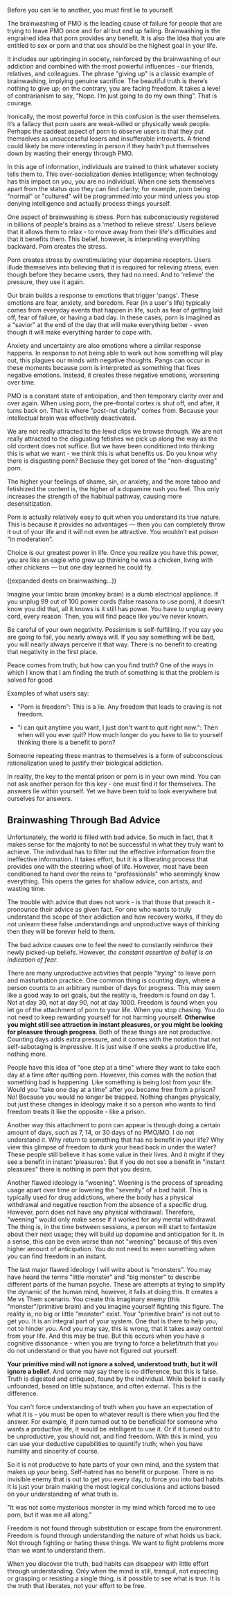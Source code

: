 Before you can lie to another, you must first lie to yourself.

The brainwashing of PMO is the leading cause of failure for people that are trying to leave PMO once and for all but end up failing. Brainwashing is the engrained idea that porn provides any benefit. It is also the idea that you are entitled to sex or porn and that sex should be the highest goal in your life.

It includes our upbringing in society, reinforced by the brainwashing of our addiction and combined with the most powerful influences - our friends, relatives, and colleagues. The phrase "giving up" is a classic example of brainwashing, implying genuine sacrifice. The beautiful truth is there’s nothing to give up; on the contrary, you are facing freedom. It takes a level of contrarianism to say, “Nope. I’m just going to do my own thing”. That is courage.

Ironically, the most powerful force in this confusion is the user themselves. It’s a fallacy that porn users are weak-willed or physically weak people. Perhaps the saddest aspect of porn to observe users is that they put themselves as unsuccessful losers and insufferable introverts. A friend could likely be more interesting in person if they hadn’t put themselves down by wasting their energy through PMO.

In this age of information, individuals are trained to think whatever society tells them to. This over-socialization denies intelligence; when technology has this impact on you, you are no individual. When one sets themselves apart from the status quo they can find clarity; for example, porn being "normal" or "cultured" will be programmed into your mind unless you stop denying intelligence and actually process things yourself.

One aspect of brainwashing is stress. Porn has subconsciously registered in billions of people's brains as a 'method to relieve stress'. Users believe that it allows them to relax - to move away from their life's difficulties and that it benefits them. This belief, however, is interpreting everything backward. Porn creates the stress.

Porn creates stress by overstimulating your dopamine receptors. Users illude themselves into believing that it is required for relieving stress, even though before they became users, they had no need. And to 'relieve' the pressure, they use it again.

Our brain builds a response to emotions that trigger 'pangs'. These emotions are fear, anxiety, and boredom. Fear (in a user's life) typically comes from everyday events that happen in life, such as fear of getting laid off, fear of failure, or having a bad day. In these cases, porn is imagined as a "savior" at the end of the day that will make everything better - even though it will make everything harder to cope with.

Anxiety and uncertainty are also emotions where a similar response happens. In response to not being able to work out how something will play out, this plagues our minds with negative thoughts. Pangs can occur in these moments because porn is interpreted as something that fixes negative emotions. Instead, it creates these negative emotions, worsening over time.

PMO is a constant state of anticipation, and then temporary clarity over and over again. When using porn, the pre-frontal cortex is shut off, and after, it turns back on. That is where "post-nut clarity" comes from. Because your intellectual brain was effectively deactivated.

We are not really attracted to the lewd clips we browse through. We are not really attracted to the disgusting fetishes we pick up along the way as the old content does not suffice. But we have been conditioned into thinking this is what we want - we think this is what benefits us. Do you know why there is disgusting porn? Because they got bored of the "non-disgusting" porn.

The higher your feelings of shame, sin, or anxiety, and the more taboo and fetishized the content is, the higher of a dopamine rush you feel. This only increases the strength of the habitual pathway, causing more desensitization.

Porn is actually relatively easy to quit when you understand its true nature. This is because it provides no advantages — then you can completely throw it out of your life and it will not even be attractive. You wouldn’t eat poison “in moderation”.

Choice is our greatest power in life. Once you realize you have this power, you are like an eagle who grew up thinking he was a chicken, living with other chickens — but one day learned he could fly.

((expanded deets on brainwashing...))


Imagine your limbic brain (monkey brain) is a dumb electrical appliance. If you unplug 99 out of 100 power cords (false reasons to use porn), it doesn’t know you did that, all it knows is it still has power. You have to unplug every cord, every reason. Then, you will find peace like you’ve never known.

Be careful of your own negativity. Pessimism is self-fulfilling. If you say you are going to fail, you nearly always will. If you say something will be bad, you will nearly always perceive it that way. There is no benefit to creating that negativity in the first place.

Peace comes from truth; but how can you find truth? One of the ways in which I know that I am finding the truth of something is that the problem is solved for good.

Examples of what users say:

- "Porn is freedom": This is a lie. Any freedom that leads to craving is not freedom.

- "I can quit anytime you want, I just don't want to quit right now.": Then when will you ever quit? How much longer do you have to lie to yourself thinking there is a benefit to porn?

Someone repeating these mantras to themselves is a form of subconscious rationalization used to justify their biological addiction.

In reality, the key to the mental prison or porn is in your own mind. You can not ask another person for this key - one must find it for themselves. The answers lie within yourself. Yet we have been told to look everywhere but ourselves for answers.

## Brainwashing Through Bad Advice
Unfortunately, the world is filled with bad advice. So much in fact, that it makes sense for the majority to not be successful in what they truly want to achieve. The individual has to filter out the effective information from the ineffective information. It takes effort, but it is a liberating process that provides one with the steering wheel of life. However, most have been conditioned to hand over the reins to "professionals" who seemingly know everything. This opens the gates for shallow advice, con artists, and wasting time.

The trouble with advice that does not work - is that those that preach it - pronounce their advice as given fact. For one who wants to truly understand the scope of their addiction and how recovery works, if they do not unlearn these false understandings and unproductive ways of thinking then they will be forever held to them.

The bad advice causes one to feel the need to constantly reinforce their newly picked-up beliefs. However, *the constant assertion of belief is an indication of fear*.

There are many unproductive activities that people "*trying*" to leave porn and masturbation practice. One common thing is counting days, where a person counts to an arbitrary number of days for progress. This may seem like a good way to set goals, but the reality is, freedom is found on day 1. Not at day 30, not at day 90, not at day 1000. Freedom is found when you let go of the attachment of porn to your life. When you stop chasing. You do not need to keep rewarding yourself for not harming yourself. **Otherwise you might still see attraction in instant pleasures, or you might be looking for pleasure through progress**. Both of these things are not productive. Counting days adds extra pressure, and it comes with the notation that not self-sabotaging is impressive. It is just wise if one seeks a productive life, nothing more.

People have this idea of "one step at a time" where they want to take each day at a time after quitting porn. However, this comes with the notion that something bad is happening. Like something is being lost from your life. Would you "take one day at a time" after you became free from a prison? No! Because you would no longer be trapped. Nothing changes physically, but just these changes in ideology make it so a person who wants to find freedom treats it like the opposite - like a prison.

Another way this attachment to porn can appear is through doing a certain amount of days, such as 7, 14, or 30 days of no PMO/MO. I do not understand it. Why return to something that has no benefit in your life? Why view this glimpse of freedom to dunk your head back in under the water? These people still believe it has some value in their lives. And it might if they see a benefit in instant 'pleasures'. But if you do not see a benefit in "instant pleasures" there is nothing in porn that you desire.

Another flawed ideology is "weening". Weening is the process of spreading usage apart over time or lowering the "severity" of a bad habit. This is typically used for drug addictions, where the body has a physical withdrawal and negative reaction from the absence of a specific drug. However, porn does not have any physical withdrawal. Therefore, "weening" would only make sense if it worked for any mental withdrawal. The thing is, in the time between sessions, a person will start to fantasize about their next usage; they will build up dopamine and anticipation for it. In a sense, this can be even worse than not "weening" because of this even higher amount of anticipation. You do not need to ween something when you can find freedom in an instant.

The last major flawed ideology I will write about is "monsters". You may have heard the terms "little monster" and "big monster" to describe different parts of the human psyche. These are attempts at trying to simplify the dynamic of the human mind, however, it fails at doing this. It creates a Me vs Them scenario. You create this imaginary enemy (this "monster"/primitive brain) and you imagine yourself fighting this figure. The reality is, no big or little "monster" exist. Your "primitive brain" is not out to get you. It is an integral part of your system. One that is there to help you, not to hinder you. And you may say, this is wrong, that it takes away control from your life. And this may be true. But this occurs when you have a cognitive dissonance - when you are trying to force a belief/truth that you do not understand or that you have not figured out yourself.

**Your primitive mind will not ignore a solved, understood truth, but it will ignore a belief**. And some may say there is no difference, but this is false. Truth is digested and critiqued, found by the individual. While belief is easily unfounded, based on little substance, and often external. This is the difference.

You can't force understanding of truth when you have an expectation of what it is - you must be open to whatever result is there when you find the answer. For example, if porn turned out to be beneficial for someone who wants a productive life, it would be intelligent to use it. Or if it turned out to be unproductive, you should not, and find freedom. With this in mind, you can use your deductive capabilities to quantify truth; when you have humility and sincerity of course.

So it is not productive to hate parts of your own mind, and the system that makes up your being. Self-hatred has no benefit or purpose. There is no invisible enemy that is out to get you every day, to force you into bad habits. It is just your brain making the most logical conclusions and actions based on your understanding of what truth is.

"It was not some mysterious monster in my mind which forced me to use porn, but it was me all along."

Freedom is not found through substitution or escape from the environment. Freedom is found through understanding the nature of what holds us back. Not through fighting or hating these things. We want to fight problems more than we want to understand them.

When you discover the truth, bad habits can disappear with little effort through understanding. Only when the mind is still, tranquil, not expecting or grasping or resisting a single thing, is it possible to see what is true. It is the truth that liberates, not your effort to be free.